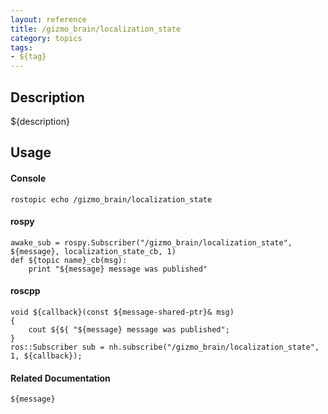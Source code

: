 ```yaml
---
layout: reference
title: /gizmo_brain/localization_state
category: topics
tags: 
- ${tag}
---
```


## Description
${description}

## Usage
#### Console
```
rostopic echo /gizmo_brain/localization_state
```

#### rospy
```
awake_sub = rospy.Subscriber("/gizmo_brain/localization_state", ${message}, localization_state_cb, 1)
def ${topic name}_cb(msg):
    print "${message} message was published"
```

#### roscpp
```
void ${callback}(const ${message-shared-ptr}& msg)
{
    cout ${${ "${message} message was published";
}
ros::Subscriber sub = nh.subscribe("/gizmo_brain/localization_state", 1, ${callback});
```

#### Related Documentation
``${message}``  